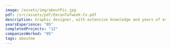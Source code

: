 ```yaml
---
image: /assets/img/aboutPic.jpg
pdf: /src/assets/pdf/EmranTafweek-Cv.pdf
description: Graphic designer, with extensive knowledge and years of experience, working in brand design, social media, and logo design, delivering high-quality work.
yearsExperience: "05"
completedProjects: "12"
companiesWorked: "05"
tags: aboutme
---
```

